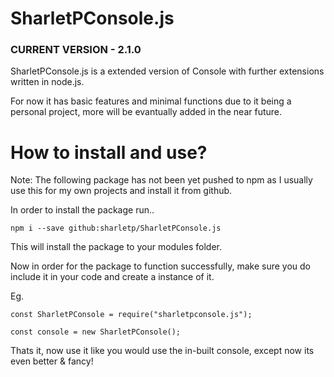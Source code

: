 # SharletPConsole.js
 ### CURRENT VERSION - 2.1.0 ###
 
SharletPConsole.js is a extended version of Console with further extensions written in node.js.

For now it has basic features and minimal functions due to it being a personal project, more will be evantually added in the near future.

# How to install and use?
Note: The following package has not been yet pushed to npm as I usually use this for my own projects and install it from github.

In order to install the package run..

```
npm i --save github:sharletp/SharletPConsole.js
```

This will install the package to your modules folder.

Now in order for the package to function successfully, make sure you do include it in your code and create a instance of it.

Eg.
```
const SharletPConsole = require("sharletpconsole.js");

const console = new SharletPConsole();
```

Thats it, now use it like you would use the in-built console, except now its even better & fancy!